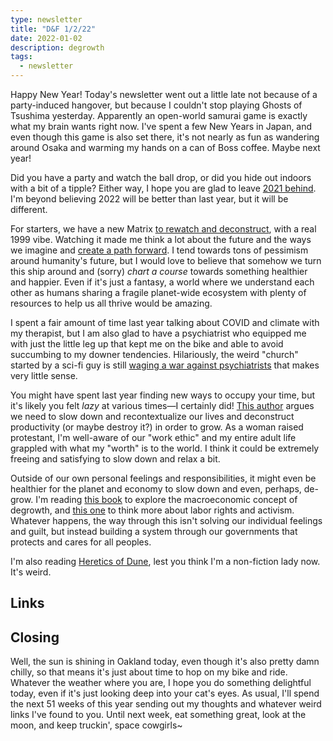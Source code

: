 ```yaml
---
type: newsletter
title: "D&F 1/2/22"
date: 2022-01-02
description: degrowth
tags:
  - newsletter
---
```


Happy New Year! Today's newsletter went out a little late not because of a party-induced hangover, but because I couldn't stop playing Ghosts of Tsushima yesterday. Apparently an open-world samurai game is exactly what my brain wants right now. I've spent a few New Years in Japan, and even though this game is also set there, it's not nearly as fun as wandering around Osaka and warming my hands on a can of Boss coffee. Maybe next year!

Did you have a party and watch the ball drop, or did you hide out indoors with a bit of a tipple? Either way, I hope you are glad to leave [2021 behind](https://qz.com/2096606/the-most-popular-wikipedia-page-for-every-day-in-2021/). I'm beyond believing 2022 will be better than last year, but it will be different.

For starters, we have a new Matrix [to rewatch and deconstruct](https://audioboom.com/posts/8006197-the-matrix-resurrections), with a real 1999 vibe. Watching it made me think a lot about the future and the ways we imagine and [create a path forward](https://www.thenation.com/article/environment/climate-world-building/). I tend towards tons of pessimism around humanity's future, but I would love to believe that somehow we turn this ship around and (sorry) _chart a course_ towards something healthier and happier. Even if it's just a fantasy, a world where we understand each other as humans sharing a fragile planet-wide ecosystem with plenty of resources to help us all thrive would be amazing.

I spent a fair amount of time last year talking about COVID and climate with my therapist, but I am also glad to have a psychiatrist who equipped me with just the little leg up that kept me on the bike and able to avoid succumbing to my downer tendencies. Hilariously, the weird "church" started by a sci-fi guy is still [waging a war against psychiatrists](https://pioneerworks.org/broadcast/scientology-psychiatry/) that makes very little sense.

You might have spent last year finding new ways to occupy your time, but it's likely you felt *lazy* at various times—I certainly did! [This author](https://www.npr.org/2021/09/24/1039676445/laziness-does-not-exist-devon-price) argues we need to slow down and recontextualize our lives and deconstruct productivity (or maybe destroy it?) in order to grow. As a woman raised protestant, I'm well-aware of our "work ethic" and my entire adult life grappled with what my "worth" is to the world. I think it could be extremely freeing and satisfying to slow down and relax a bit. 

Outside of our own personal feelings and responsibilities, it might even be healthier for the planet and economy to slow down and even, perhaps, de-grow. I'm reading [this book](https://www.jasonhickel.org/less-is-more) to explore the macroeconomic concept of degrowth, and [this one](https://workwontloveyouback.org) to think more about labor rights and activism. Whatever happens, the way through this isn't solving our individual feelings and guilt, but instead building a system through our governments that protects and cares for all peoples.

I'm also reading [Heretics of Dune](https://en.wikipedia.org/wiki/Heretics_of_Dune), lest you think I'm a non-fiction lady now. It's weird. 

## Links


## Closing

Well, the sun is shining in Oakland today, even though it's also pretty damn chilly, so that means it's just about time to hop on my bike and ride. Whatever the weather where you are, I hope you do something delightful today, even if it's just looking deep into your cat's eyes. As usual, I'll spend the next 51 weeks of this year sending out my thoughts and whatever weird links I've found to you. Until next week, eat something great, look at the moon, and keep truckin', space cowgirls~